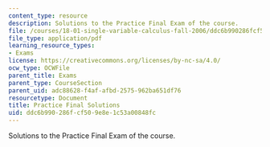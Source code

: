 ```yaml
---
content_type: resource
description: Solutions to the Practice Final Exam of the course.
file: /courses/18-01-single-variable-calculus-fall-2006/ddc6b990286fcf509e8e1c53a00848fc_prfinalsol.pdf
file_type: application/pdf
learning_resource_types:
- Exams
license: https://creativecommons.org/licenses/by-nc-sa/4.0/
ocw_type: OCWFile
parent_title: Exams
parent_type: CourseSection
parent_uid: adc88628-f4af-afbd-2575-962ba651df76
resourcetype: Document
title: Practice Final Solutions
uid: ddc6b990-286f-cf50-9e8e-1c53a00848fc
---
```

Solutions to the Practice Final Exam of the course.
